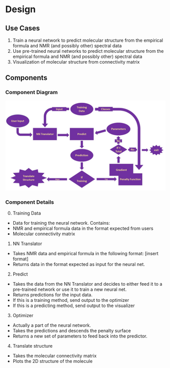 # Design

## Use Cases

1. Train a neural network to predict molecular structure from the empirical
   formula and NMR (and possibly other) spectral data
2. Use pre-trained neural networks to predict molecular structure from the
   empirical formula and NMR (and possibly other) spectral data
3. Visualization of molecular structure from connectivity matrix

## Components

### Component Diagram

![Component Diagram](SSPINN_Workflow.jpg)

### Component Details

0. Training Data
 * Data for training the neural network. Contains:
  * NMR and empirical formula data in the format expected from users
  * Molecular connectivity matrix
1. NN Translator
 * Takes NMR data and empirical formula in the following format: [insert format]
 * Returns data in the format expected as input for the neural net.
2. Predict
 * Takes the data from the NN Translator and decides to either feed it to a
	 pre-trained network or use it to train a new neural net.
 * Returns predictions for the input data.
 * If this is a training method, send output to the optimizer
 * If this is a predicting method, send output to the visualizer
3. Optimizer
 * Actually a part of the neural network.
 * Takes the predictions and descends the penalty surface
 * Returns a new set of parameters to feed back into the predictor. 
4. Translate structure
 * Takes the molecular connectivity matrix
 * Plots the 2D structure of the molecule
